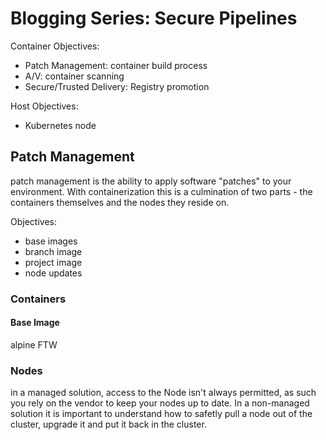 # Blogging Series: Secure Pipelines

Container Objectives:
- Patch Management: container build process
- A/V: container scanning
- Secure/Trusted Delivery: Registry promotion

Host Objectives:
- Kubernetes node

## Patch Management
patch management is the ability to apply software "patches" to your environment. With containerization this is a culmination of two parts - the containers themselves and the nodes they reside on.

Objectives:
- base images
- branch image
- project image
- node updates

### Containers

#### Base Image
alpine FTW

### Nodes
in a managed solution, access to the Node isn't always permitted, as such you rely on the vendor to keep your nodes up to date. In a non-managed solution it is important to understand how to safetly pull a node out of the cluster, upgrade it and put it back in the cluster.


